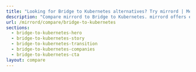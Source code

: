 ```yaml
---
title: "Looking for Bridge to Kubernetes alternatives? Try mirrord | MetalBear"
description: "Compare mirrord to Bridge to Kubernetes. mirrord offers easier setup, full control, and better compatibility."
url: /mirrord/compare/bridge-to-kubernetes
sections:
  - bridge-to-kubernetes-hero
  - bridge-to-kubernetes-story
  - bridge-to-kubernetes-transition
  - bridge-to-kubernetes-companies
  - bridge-to-kubernetes-cta
layout: compare
---
```


